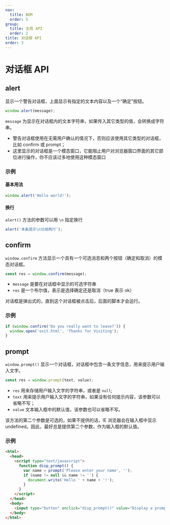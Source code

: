 ```yaml
---
nav:
  title: BOM
  order: 5
group:
  title: 全局 API
  order: 2
title: 对话框 API
order: 3
---
```


# 对话框 API

## alert

显示一个警告对话框，上面显示有指定的文本内容以及一个“确定”按钮。

```js
window.alert(message);
```

`message` 为显示在对话框内的文本字符串，如果传入其它类型的值，会转换成字符串。

- 警告对话框使用在无需用户确认的情况下，否则应该使用其它类型的对话框，比如 confirm 或 prompt；
- 这里显示的对话框是一个模态窗口，它能阻止用户对浏览器窗口界面的其它部位进行操作，你不应该过多地使用这种模态窗口

### 示例

#### 基本用法

```js
window.alert('Hello world!');
```

#### 换行

`alert()` 方法的参数可以用 `\n` 指定换行

```js
alert('本条提示\n分成两行');
```

## confirm

`window.confirm` 方法显示一个具有一个可选消息和两个按钮（确定和取消）的模态对话框。

```js
const res = window.confirm(message);
```

- `message` 是要在对话框中显示的可选字符串
- `res` 是一个布尔值，表示是选择确定还是取消（true 表示 ok）

对话框是弹出式的，直到这个对话框被点击后，后面的脚本才会运行。

### 示例

```js
if (window.confirm('Do you really want to leave?')) {
  window.open('exit.html', 'Thanks for Visiting');
}
```

## prompt

`window.prompt()` 显示一个对话框，对话框中包含一条文字信息，用来提示用户输入文字。

```js
const res = window.prompt(text, value);
```

- `res` 用来存储用户输入文字的字符串，或者是 `null`;
- `text` 用来提示用户输入文字的字符串，如果没有任何提示内容，该参数可以省略不写；
- `value` 文本输入框中的默认值，该参数也可以省略不写。

该方法的第二个参数是可选的，如果不提供的话，IE 浏览器会在输入框中显示 undefined。因此，最好总是提供第二个参数，作为输入框的默认值。

### 示例

```html
<html>
  <head>
    <script type="text/javascript">
      function disp_prompt() {
        var name = prompt('Please enter your name', '');
        if (name != null && name != '') {
          document.write('Hello ' + name + '!');
        }
      }
    </script>
  </head>
  <body>
    <input type="button" onclick="disp_prompt()" value="Display a prompt box" />
  </body>
</html>
```
